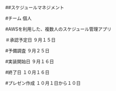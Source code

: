 ##スケジュールマネジメント

#チーム
個人

#AWSを利用した、複数人のスケジュール管理アプリ

＃承認予定日
９月１５日

#予備調査
９月２５日

#実装開始日
９月１６日

#終了日
１０月１６日

#プレゼン作成
１０月１日から１０日
